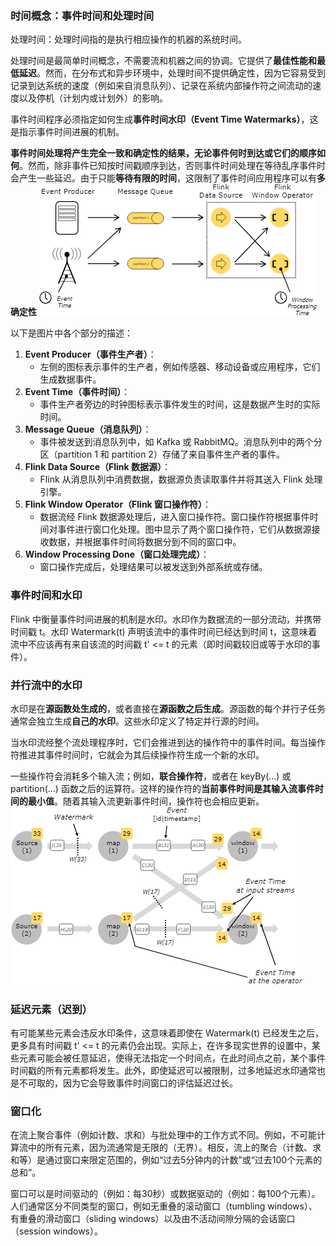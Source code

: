 ### 时间概念：事件时间和处理时间

处理时间：处理时间指的是执行相应操作的机器的系统时间。

处理时间是最简单时间概念，不需要流和机器之间的协调。它提供了**最佳性能和最低延迟**。然而，在分布式和异步环境中，处理时间不提供确定性，因为它容易受到记录到达系统的速度（例如来自消息队列）、记录在系统内部操作符之间流动的速度以及停机（计划内或计划外）的影响。

事件时间程序必须指定如何生成**事件时间水印（Event Time Watermarks）**，这是指示事件时间进展的机制。

**事件时间处理将产生完全一致和确定性的结果，无论事件何时到达或它们的顺序如何**。然而，除非事件已知按时间戳顺序到达，否则事件时间处理在等待乱序事件时会产生一些延迟。由于只能**等待有限的时间**，这限制了事件时间应用程序可以有**多确定性**
<img src="article/flink/picture/事件驱动流处理系统的工作流程.png" alt="图片alt" title="事件驱动流处理系统的工作流程">

以下是图片中各个部分的描述：

1. **Event Producer（事件生产者）**：
   - 左侧的图标表示事件的生产者，例如传感器、移动设备或应用程序，它们生成数据事件。
2. **Event Time（事件时间）**：
   - 事件生产者旁边的时钟图标表示事件发生的时间，这是数据产生时的实际时间。
3. **Message Queue（消息队列）**：
   - 事件被发送到消息队列中，如 Kafka 或 RabbitMQ。消息队列中的两个分区（partition 1 和 partition 2）存储了来自事件生产者的事件。
4. **Flink Data Source（Flink 数据源）**：
   - Flink 从消息队列中消费数据，数据源负责读取事件并将其送入 Flink 处理引擎。
5. **Flink Window Operator（Flink 窗口操作符）**：
   - 数据流经 Flink 数据源处理后，进入窗口操作符。窗口操作符根据事件时间对事件进行窗口化处理。图中显示了两个窗口操作符，它们从数据源接收数据，并根据事件时间将数据分到不同的窗口中。
6. **Window Processing Done（窗口处理完成）**：
   - 窗口操作完成后，处理结果可以被发送到外部系统或存储。

### 事件时间和水印 

Flink 中衡量事件时间进展的机制是水印。水印作为数据流的一部分流动，并携带时间戳 t。水印 Watermark(t) 声明该流中的事件时间已经达到时间 t，这意味着流中不应该再有来自该流的时间戳 t' <= t 的元素（即时间戳较旧或等于水印的事件）。

### 并行流中的水印

水印是在**源函数处生成的**，或者直接在**源函数之后生成**。源函数的每个并行子任务通常会独立生成**自己的水印**。这些水印定义了特定并行源的时间。

当水印流经整个流处理程序时，它们会推进到达的操作符中的事件时间。每当操作符推进其事件时间时，它就会为其后续操作符生成一个新的水印。

一些操作符会消耗多个输入流；例如，**联合操作符**，或者在 keyBy(...) 或 partition(...) 函数之后的运算符。这样的操作符的**当前事件时间是其输入流事件时间的最小值**。随着其输入流更新事件时间，操作符也会相应更新。
<img src="article/flink/picture/并行流中的水印.png" alt="图片alt" title="并行流中的水印">



### 延迟元素（迟到）

有可能某些元素会违反水印条件，这意味着即使在 Watermark(t) 已经发生之后，更多具有时间戳 t' <= t 的元素仍会出现。实际上，在许多现实世界的设置中，某些元素可能会被任意延迟，使得无法指定一个时间点，在此时间点之前，某个事件时间戳的所有元素都将发生。此外，即使延迟可以被限制，过多地延迟水印通常也是不可取的，因为它会导致事件时间窗口的评估延迟过长。



### 窗口化

在流上聚合事件（例如计数、求和）与批处理中的工作方式不同。例如，不可能计算流中的所有元素，因为流通常是无限的（无界）。相反，流上的聚合（计数、求和等）是通过窗口来限定范围的，例如“过去5分钟内的计数”或“过去100个元素的总和”。

窗口可以是时间驱动的（例如：每30秒）或数据驱动的（例如：每100个元素）。人们通常区分不同类型的窗口，例如无重叠的滚动窗口（tumbling windows）、有重叠的滑动窗口（sliding windows）以及由不活动间隙分隔的会话窗口（session windows）。